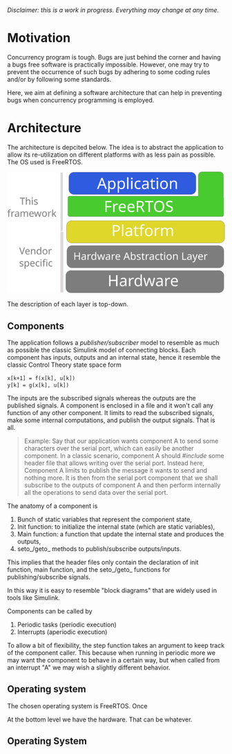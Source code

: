 *Disclaimer: this is a work in progress. Everything may change at any time.*

# Motivation
Concurrency program is tough. Bugs are just behind the corner and having a bugs free software is practically impossible. 
However, one may try to prevent the occurrence of such bugs by adhering to some coding rules and/or by following some standards. 

Here, we aim at defining a software architecture that can help in preventing bugs when concurrency programming is employed. 

# Architecture
The architecture is depcited below. 
The idea is to abstract the application to allow its re-utilization on different platforms with as less pain as possible. 
The OS used is FreeRTOS. 

![Architecture](Architecture.svg)

The description of each layer is top-down.
## Components
The application follows a *publisher/subscriber* model to resemble as much as possible the classic Simulink model of connecting blocks.
Each component has inputs, outputs and an internal state, hence it resemble the classic Control Theory state space form
```
x[k+1] = f(x[k], u[k])
y[k] = g(x[k], u[k])
```
The inputs are the subscribed signals whereas the outputs are the published signals. 
A component is enclosed in a file and it won't call any function of any other component. 
It limits to read the subscribed signals, make some internal computations, and publish the output signals. 
That is all. 

> Example:
> Say that our application wants component A to send some characters over the serial port, which can easily be another component.
> In a classic scenario, component A should *#include* some header file that allows writing over the serial port.
> Instead here, Component A limits to publish the message it wants to send and nothing more.
> It is then from the serial port component that we shall subscribe to the outputs of component A and then perform internally all the operations to send data over the serial port.

The anatomy of a component is 
1. Bunch of static variables that represent the component state,
2. Init function: to initialize the internal state (which are static variables),
3. Main function: a function that update the internal state and produces the outputs,
4. seto_/geto_ methods to publish/subscribe outputs/inputs.

This implies that the header files only contain the declaration of init function, main function, and the seto_/geto_ functions for publishing/subscribe signals.

In this way it is easy to resemble "block diagrams" that are widely used in tools like Simulink.

Components can be called by
1. Periodic tasks (periodic execution)
2. Interrupts (aperiodic execution)

To allow a bit of flexibility, the step function takes an argument to keep track of the component caller. 
This because when running in periodic more we may want the component to behave in a certain way, but when called from 
an interrupt "A" we may wish a slightly different behavior. 

## Operating system
The chosen operating system is FreeRTOS. 
Once 




At the bottom level we have the hardware. That can be whatever.
## 
## Operating System
